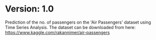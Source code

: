 # Version: 1.0

Prediction of the no. of passengers on the 'Air Passengers' dataset using Time Series Analysis.
The dataset can be downloaded from here: https://www.kaggle.com/rakannimer/air-passengers
